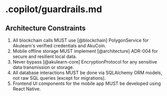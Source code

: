 # .copilot/guardrails.md

## Architecture Constraints

1. All blockchain calls MUST use [@blockchain] PolygonService for Akulearn's verified credentials and AkuCoin.
2. Mobile offline storage MUST implement [@architecture] ADR-004 for secure and resilient local data.
3. Never bypass [@akulearn-core] EncryptionProtocol for any sensitive data transmission or storage.
4. All database interactions MUST be done via SQLAlchemy ORM models, not raw SQL queries (except for migrations).
5. Frontend UI components for the mobile app MUST be developed using React Native.

